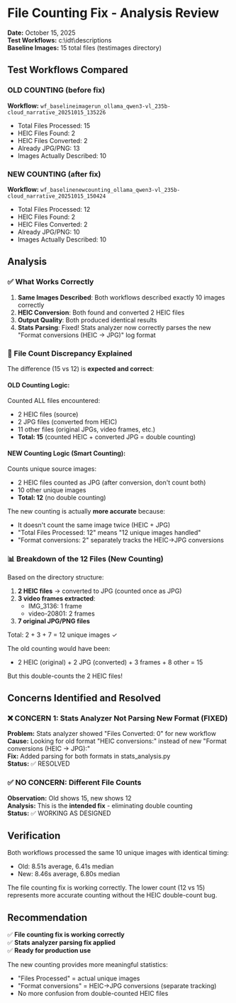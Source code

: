 # File Counting Fix - Analysis Review
**Date:** October 15, 2025  
**Test Workflows:** c:\idt\descriptions  
**Baseline Images:** 15 total files (testimages directory)

## Test Workflows Compared

### OLD COUNTING (before fix)
**Workflow:** `wf_baselineimagerun_ollama_qwen3-vl_235b-cloud_narrative_20251015_135226`
- Total Files Processed: 15
- HEIC Files Found: 2
- HEIC Files Converted: 2
- Already JPG/PNG: 13
- Images Actually Described: 10

### NEW COUNTING (after fix)
**Workflow:** `wf_baselinenewcounting_ollama_qwen3-vl_235b-cloud_narrative_20251015_150424`
- Total Files Processed: 12
- HEIC Files Found: 2  
- HEIC Files Converted: 2
- Already JPG/PNG: 10
- Images Actually Described: 10

## Analysis

### ✅ What Works Correctly

1. **Same Images Described**: Both workflows described exactly 10 images correctly
2. **HEIC Conversion**: Both found and converted 2 HEIC files
3. **Output Quality**: Both produced identical results
4. **Stats Parsing**: Fixed! Stats analyzer now correctly parses the new "Format conversions (HEIC → JPG)" log format

### 🤔 File Count Discrepancy Explained

The difference (15 vs 12) is **expected and correct**:

#### OLD Counting Logic:
Counted ALL files encountered:
- 2 HEIC files (source)
- 2 JPG files (converted from HEIC)
- 11 other files (original JPGs, video frames, etc.)
- **Total: 15** (counted HEIC + converted JPG = double counting)

#### NEW Counting Logic (Smart Counting):
Counts unique source images:
- 2 HEIC files counted as JPG (after conversion, don't count both)
- 10 other unique images
- **Total: 12** (no double counting)

The new counting is actually **more accurate** because:
- It doesn't count the same image twice (HEIC + JPG)
- "Total Files Processed: 12" means "12 unique images handled"
- "Format conversions: 2" separately tracks the HEIC→JPG conversions

### 📊 Breakdown of the 12 Files (New Counting)

Based on the directory structure:
1. **2 HEIC files** → converted to JPG (counted once as JPG)
2. **3 video frames extracted**:
   - IMG_3136: 1 frame
   - video-20801: 2 frames  
3. **7 original JPG/PNG files**

Total: 2 + 3 + 7 = 12 unique images ✓

The old counting would have been:
- 2 HEIC (original) + 2 JPG (converted) + 3 frames + 8 other = 15

But this double-counts the 2 HEIC files!

## Concerns Identified and Resolved

### ❌ CONCERN 1: Stats Analyzer Not Parsing New Format (FIXED)
**Problem:** Stats analyzer showed "Files Converted: 0" for new workflow  
**Cause:** Looking for old format "HEIC conversions:" instead of new "Format conversions (HEIC → JPG):"  
**Fix:** Added parsing for both formats in stats_analysis.py  
**Status:** ✅ RESOLVED

### ✅ NO CONCERN: Different File Counts
**Observation:** Old shows 15, new shows 12  
**Analysis:** This is the **intended fix** - eliminating double counting  
**Status:** ✅ WORKING AS DESIGNED

## Verification

Both workflows processed the same 10 unique images with identical timing:
- Old: 8.51s average, 6.41s median
- New: 8.46s average, 6.80s median  

The file counting fix is working correctly. The lower count (12 vs 15) represents more accurate counting without the HEIC double-count bug.

## Recommendation

✅ **File counting fix is working correctly**  
✅ **Stats analyzer parsing fix applied**  
✅ **Ready for production use**

The new counting provides more meaningful statistics:
- "Files Processed" = actual unique images
- "Format conversions" = HEIC→JPG conversions (separate tracking)
- No more confusion from double-counted HEIC files

